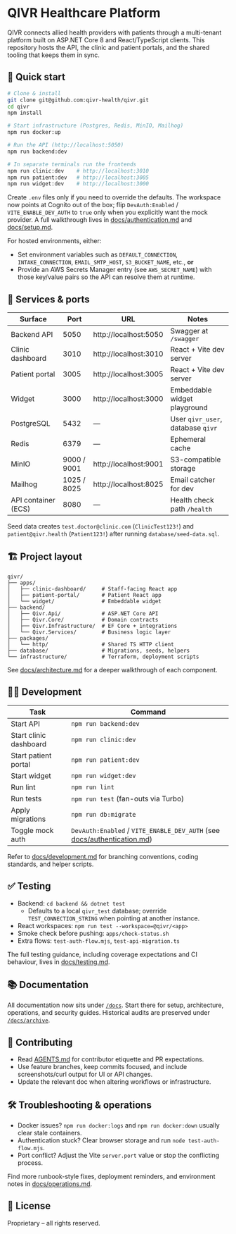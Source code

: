 # QIVR Healthcare Platform

QIVR connects allied health providers with patients through a multi-tenant platform built on ASP.NET Core 8 and React/TypeScript clients. This repository hosts the API, the clinic and patient portals, and the shared tooling that keeps them in sync.

## 🚀 Quick start

```bash
# Clone & install
git clone git@github.com:qivr-health/qivr.git
cd qivr
npm install

# Start infrastructure (Postgres, Redis, MinIO, Mailhog)
npm run docker:up

# Run the API (http://localhost:5050)
npm run backend:dev

# In separate terminals run the frontends
npm run clinic:dev    # http://localhost:3010
npm run patient:dev   # http://localhost:3005
npm run widget:dev    # http://localhost:3000
```

Create `.env` files only if you need to override the defaults. The workspace now points at Cognito out of the box; flip `DevAuth:Enabled` / `VITE_ENABLE_DEV_AUTH` to `true` only when you explicitly want the mock provider. A full walkthrough lives in [docs/authentication.md](docs/authentication.md) and [docs/setup.md](docs/setup.md).

For hosted environments, either:
- Set environment variables such as `DEFAULT_CONNECTION`, `INTAKE_CONNECTION`, `EMAIL_SMTP_HOST`, `S3_BUCKET_NAME`, etc., **or**
- Provide an AWS Secrets Manager entry (see `AWS_SECRET_NAME`) with those key/value pairs so the API can resolve them at runtime.

## 📍 Services & ports

| Surface | Port | URL | Notes |
| --- | --- | --- | --- |
| Backend API | 5050 | http://localhost:5050 | Swagger at `/swagger` |
| Clinic dashboard | 3010 | http://localhost:3010 | React + Vite dev server |
| Patient portal | 3005 | http://localhost:3005 | React + Vite dev server |
| Widget | 3000 | http://localhost:3000 | Embeddable widget playground |
| PostgreSQL | 5432 | — | User `qivr_user`, database `qivr` |
| Redis | 6379 | — | Ephemeral cache |
| MinIO | 9000 / 9001 | http://localhost:9001 | S3-compatible storage |
| Mailhog | 1025 / 8025 | http://localhost:8025 | Email catcher for dev |
| API container (ECS) | 8080 | — | Health check path `/health` |

Seed data creates `test.doctor@clinic.com` (`ClinicTest123!`) and `patient@qivr.health` (`Patient123!`) after running `database/seed-data.sql`.

## 🏗️ Project layout

```
qivr/
├── apps/
│   ├── clinic-dashboard/     # Staff-facing React app
│   ├── patient-portal/       # Patient React app
│   └── widget/               # Embeddable widget
├── backend/
│   ├── Qivr.Api/             # ASP.NET Core API
│   ├── Qivr.Core/            # Domain contracts
│   ├── Qivr.Infrastructure/  # EF Core + integrations
│   └── Qivr.Services/        # Business logic layer
├── packages/
│   └── http/                 # Shared TS HTTP client
├── database/                 # Migrations, seeds, helpers
└── infrastructure/           # Terraform, deployment scripts
```

See [docs/architecture.md](docs/architecture.md) for a deeper walkthrough of each component.

## 🧑‍💻 Development

| Task | Command |
| --- | --- |
| Start API | `npm run backend:dev` |
| Start clinic dashboard | `npm run clinic:dev` |
| Start patient portal | `npm run patient:dev` |
| Start widget | `npm run widget:dev` |
| Run lint | `npm run lint` |
| Run tests | `npm run test` (fan-outs via Turbo) |
| Apply migrations | `npm run db:migrate` |
| Toggle mock auth | `DevAuth:Enabled` / `VITE_ENABLE_DEV_AUTH` (see [docs/authentication.md](docs/authentication.md)) |

Refer to [docs/development.md](docs/development.md) for branching conventions, coding standards, and helper scripts.

## ✅ Testing

- Backend: `cd backend && dotnet test`
  - Defaults to a local `qivr_test` database; override `TEST_CONNECTION_STRING` when pointing at another instance.
- React workspaces: `npm run test --workspace=@qivr/<app>`
- Smoke check before pushing: `apps/check-status.sh`
- Extra flows: `test-auth-flow.mjs`, `test-api-migration.ts`

The full testing guidance, including coverage expectations and CI behaviour, lives in [docs/testing.md](docs/testing.md).

## 📚 Documentation

All documentation now sits under [`/docs`](docs/README.md). Start there for setup, architecture, operations, and security guides. Historical audits are preserved under [`/docs/archive`](docs/archive/).

## 🤝 Contributing

- Read [AGENTS.md](AGENTS.md) for contributor etiquette and PR expectations.
- Use feature branches, keep commits focused, and include screenshots/curl output for UI or API changes.
- Update the relevant doc when altering workflows or infrastructure.

## 🛠️ Troubleshooting & operations

- Docker issues? `npm run docker:logs` and `npm run docker:down` usually clear stale containers.
- Authentication stuck? Clear browser storage and run `node test-auth-flow.mjs`.
- Port conflict? Adjust the Vite `server.port` value or stop the conflicting process.

Find more runbook-style fixes, deployment reminders, and environment notes in [docs/operations.md](docs/operations.md).

## 📝 License

Proprietary – all rights reserved.

